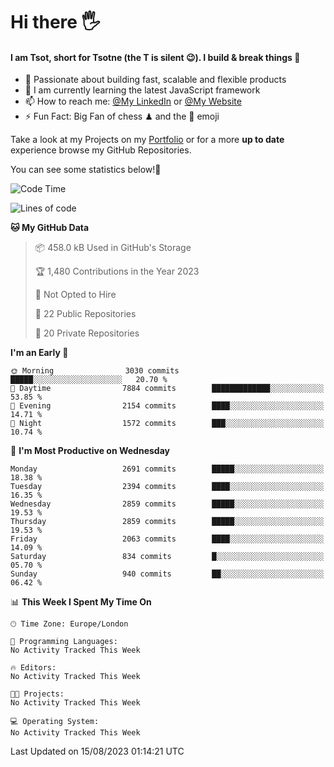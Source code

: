 # Hi there :raised_hand_with_fingers_splayed:
#### I am Tsot, short for Tsotne (the T is silent :wink:). I build & break things :space_invader:
- :telescope: Passionate about building fast, scalable and flexible products
- :seedling: I am currently learning the latest JavaScript framework 
- :mailbox: How to reach me: [@My LinkedIn](https://www.linkedin.com/in/tsotne-gvadzabia/) or [@My Website](https://tsotne.co.uk/contact)
- :zap: Fun Fact: Big Fan of chess ♟ and the 👾 emoji

Take a look at my Projects on my [Portfolio](https://tsotne.co.uk/) or for a more **up to date** experience browse my GitHub Repositories.

You can see some statistics below!:space_invader:
<!--START_SECTION:waka-->
![Code Time](http://img.shields.io/badge/Code%20Time-761%20hrs%202%20mins-blue)

![Lines of code](https://img.shields.io/badge/From%20Hello%20World%20I%27ve%20Written-6.9%20million%20lines%20of%20code-blue)

**🐱 My GitHub Data** 

> 📦 458.0 kB Used in GitHub's Storage 
 > 
> 🏆 1,480 Contributions in the Year 2023
 > 
> 🚫 Not Opted to Hire
 > 
> 📜 22 Public Repositories 
 > 
> 🔑 20 Private Repositories 
 > 
**I'm an Early 🐤** 

```text
🌞 Morning                3030 commits        █████░░░░░░░░░░░░░░░░░░░░   20.70 % 
🌆 Daytime                7884 commits        █████████████░░░░░░░░░░░░   53.85 % 
🌃 Evening                2154 commits        ████░░░░░░░░░░░░░░░░░░░░░   14.71 % 
🌙 Night                  1572 commits        ███░░░░░░░░░░░░░░░░░░░░░░   10.74 % 
```
📅 **I'm Most Productive on Wednesday** 

```text
Monday                   2691 commits        █████░░░░░░░░░░░░░░░░░░░░   18.38 % 
Tuesday                  2394 commits        ████░░░░░░░░░░░░░░░░░░░░░   16.35 % 
Wednesday                2859 commits        █████░░░░░░░░░░░░░░░░░░░░   19.53 % 
Thursday                 2859 commits        █████░░░░░░░░░░░░░░░░░░░░   19.53 % 
Friday                   2063 commits        ████░░░░░░░░░░░░░░░░░░░░░   14.09 % 
Saturday                 834 commits         █░░░░░░░░░░░░░░░░░░░░░░░░   05.70 % 
Sunday                   940 commits         ██░░░░░░░░░░░░░░░░░░░░░░░   06.42 % 
```


📊 **This Week I Spent My Time On** 

```text
🕑︎ Time Zone: Europe/London

💬 Programming Languages: 
No Activity Tracked This Week

🔥 Editors: 
No Activity Tracked This Week

🐱‍💻 Projects: 
No Activity Tracked This Week

💻 Operating System: 
No Activity Tracked This Week
```


 Last Updated on 15/08/2023 01:14:21 UTC
<!--END_SECTION:waka-->

